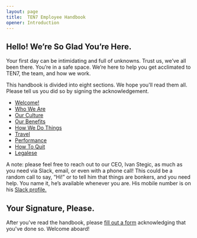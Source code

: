```yaml
---
layout: page
title:  TEN7 Employee Handbook
opener: Introduction
---
```


## Hello! We’re So Glad You’re Here.

Your first day can be intimidating and full of unknowns. Trust us, we’ve all been there. You’re in a safe space. We’re here to help you get acclimated to TEN7, the team, and how we work.

This handbook is divided into eight sections. We hope you'll read them all. Please tell us you did so by signing the acknowledgement.

* [Welcome!](/welcome.html)
* [Who We Are](/whoweare.html)
* [Our Culture](/ourculture.html)
* [Our Benefits](/ourbenefits.html)
* [How We Do Things](/howwedothings.html)
* [Travel](/travel.html)
* [Performance](/performance.html)
* [How To Quit](/howtoquit.html)
* [Legalese](/legalese.html)

A note: please feel free to reach out to our CEO, Ivan Stegic, as much as you need via Slack, email, or even with a phone call! This could be a random call to say, “Hi!” or to tell him that things are bonkers, and you need help. You name it, he’s available whenever you are. His mobile number is on his [Slack profile.](https://ten7.slack.com/team/U02FLV1A0)

## Your Signature, Please.

After you've read the handbook, please [fill out a form](https://app.hellosign.com/s/e64684d6) acknowledging that you've done so. Welcome aboard!
